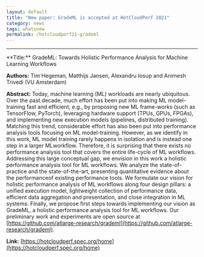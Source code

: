 ```yaml
---
layout: default
title: "New paper: GradeML is accepted at HotCloudPerf 2021"
category: news 
tags: whatsnew
permalink: /hotcloudperf21-grademl
---
```

<hr> 
**Title:** GradeML: Towards Holistic Performance Analysis for Machine Learning Workflows 

**Authors:** Tim Hegeman, Matthijs Jansen, Alexandru Iosup and Animesh Trivedi (VU Amsterdam)

**Abstract:** Today, machine learning (ML) workloads are nearly ubiquitous. Over the past decade, much effort has been put into making ML model-training fast and efficient, e.g., by proposing new ML frame-works (such as TensorFlow, PyTorch), leveraging hardware support (TPUs, GPUs, FPGAs), and implementing new execution models (pipelines, distributed training). Matching this trend, considerable effort has also been put into performance analysis tools focusing on ML model-training. However, as we identify in this work, ML model training rarely happens in isolation and is instead one step in a larger MLworkflow. Therefore, it is surprising that there exists no performance analysis tool that covers the entire life-cycle of ML workflows. Addressing this large conceptual gap, we envision in this work a holistic performance analysis tool for ML workflows. We analyze the state-of-practice and the state-of-the-art, presenting quantitative evidence about the performanceof existing performance tools. We formulate our vision for holistic performance analysis of ML workflows along four design pillars: a unified execution model, lightweight collection of performance data, efficient data aggregation and presentation, and close integration in ML systems. Finally, we propose first steps towards implementing our vision as GradeML, a holistic performance analysis tool for ML workflows. Our preliminary work and experiments are open source at [https://github.com/atlarge-research/grademl](https://github.com/atlarge-research/grademl).

**Link:** [https://hotcloudperf.spec.org/home](https://hotcloudperf.spec.org/home)

